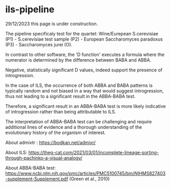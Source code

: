 # ils-pipeline

29/12/2023 this page is under construction.

The pipeline specificaly test for the quartet: Wine/Eurepean S.cerevisiae (P1) -   S.cerevisiae test sample (P2) - European Saccharomyces paradoxus (P3) - Saccharomyces jurei (O).

In contrast to other software, the 'D function' executes a formula where the numerator is determined by the difference between BABA and ABBA.

Negative, statistically significant D values, indeed support the presence of introgression.

In the case of ILS, the occurrence of both ABBA and BABA patterns is typically random and not biased in a way that would suggest introgression, thus not leading to a significant result in the ABBA-BABA test.

Therefore, a significant result in an ABBA-BABA test is more likely indicative of introgression rather than being attributable to ILS.

The interpretation of ABBA-BABA test can be challenging and require additional lines of evidence and a thorough understanding of the evolutionary history of the organism of interest. 

About admixtr : https://bodkan.net/admixr/

About ILS: https://theg-cat.com/2021/03/01/incomplete-lineage-sorting-through-pachinko-a-visual-analogy/

About ABBA-BABA test: https://www.ncbi.nlm.nih.gov/pmc/articles/PMC5100745/bin/NIHMS827403-supplement-Supplement.pdf (Green et al., 2010)
